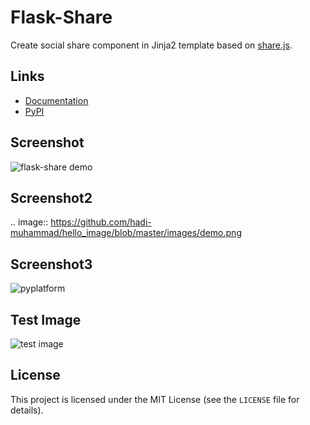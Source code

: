 # Flask-Share

Create social share component in Jinja2 template based
on [share.js](https://github.com/overtrue/share.js/).

## Links

* [Documentation](https://flask-share.readthedocs.io/en/latest/)
* [PyPI](https://pypi.org/project/Flask-Share/)

## Screenshot

![flask-share demo](images/demo.png)

## Screenshot2
.. image::  https://github.com/hadi-muhammad/hello_image/blob/master/images/demo.png

## Screenshot3
![pyplatform](https://github.com/hadi-muhammad/hello_image/blob/master/images/pyplatform.png)

## Test Image
![test image](images/pyplatform.png)
## License

This project is licensed under the MIT License (see the
`LICENSE` file for details).

